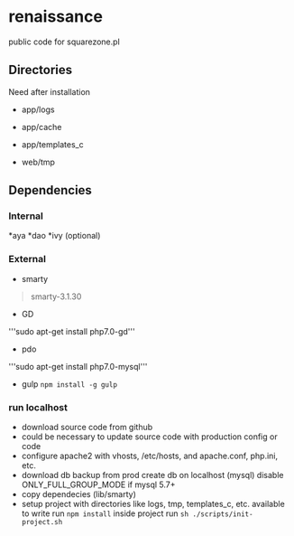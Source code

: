 # renaissance
public code for squarezone.pl


## Directories

Need after installation

* app/logs
* app/cache
* app/templates_c

* web/tmp


## Dependencies

### Internal

*aya
*dao
*ivy (optional)

### External

* smarty
> smarty-3.1.30

* GD

'''sudo apt-get install php7.0-gd'''

* pdo

'''sudo apt-get install php7.0-mysql'''

* gulp
`npm install -g gulp`

### run localhost

* download source code from github
* could be necessary to update source code with production config or code
* configure apache2 with vhosts, /etc/hosts, and apache.conf, php.ini, etc.
* download db backup from prod
    create db on localhost (mysql)
    disable ONLY_FULL_GROUP_MODE if mysql 5.7+
* copy dependecies (lib/smarty)
* setup project with directories like logs, tmp, templates_c, etc. available to write
    run `npm install` inside project
    run `sh ./scripts/init-project.sh`